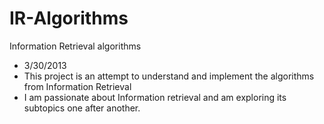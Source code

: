 IR-Algorithms
=============

Information Retrieval algorithms

- 3/30/2013
- This project is an attempt to understand and implement the algorithms from Information Retrieval
- I am passionate about Information retrieval and am exploring its subtopics one after another.
